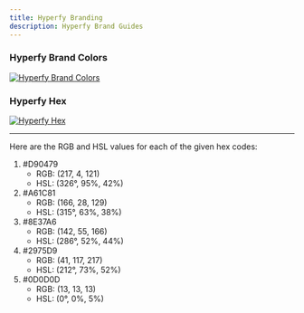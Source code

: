 ```yaml
---
title: Hyperfy Branding
description: Hyperfy Brand Guides
---
```


### Hyperfy Brand Colors
[![Hyperfy Brand Colors](/assets/brandColors.webp)](/assets/brandColors.webp)

### Hyperfy Hex
[![Hyperfy Hex](/assets/brandHex.webp)](/assets/brandHex.webp)

---

Here are the RGB and HSL values for each of the given hex codes:

1. #D90479
	* RGB: (217, 4, 121)
	* HSL: (326°, 95%, 42%)
2. #A61C81
	* RGB: (166, 28, 129)
	* HSL: (315°, 63%, 38%)
3. #8E37A6
	* RGB: (142, 55, 166)
	* HSL: (286°, 52%, 44%)
4. #2975D9
	* RGB: (41, 117, 217)
	* HSL: (212°, 73%, 52%)
5. #0D0D0D
	* RGB: (13, 13, 13)
	* HSL: (0°, 0%, 5%)